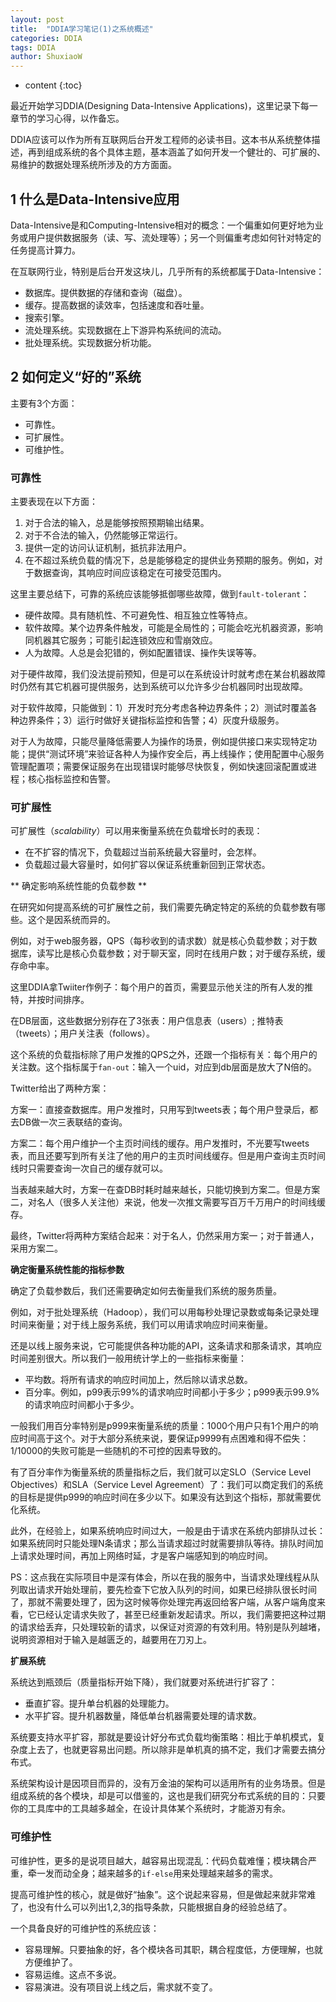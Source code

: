 ```yaml
---
layout: post
title:  "DDIA学习笔记(1)之系统概述"
categories: DDIA
tags: DDIA
author: ShuxiaoW
---
```


* content
{:toc}

最近开始学习DDIA(Designing Data-Intensive Applications)，这里记录下每一章节的学习心得，以作备忘。

DDIA应该可以作为所有互联网后台开发工程师的必读书目。这本书从系统整体描述，再到组成系统的各个具体主题，基本涵盖了如何开发一个健壮的、可扩展的、易维护的数据处理系统所涉及的方方面面。

## 1 什么是Data-Intensive应用

Data-Intensive是和Computing-Intensive相对的概念：一个偏重如何更好地为业务或用户提供数据服务（读、写、流处理等）；另一个则偏重考虑如何针对特定的任务提高计算力。

在互联网行业，特别是后台开发这块儿，几乎所有的系统都属于Data-Intensive：

- 数据库。提供数据的存储和查询（磁盘）。
- 缓存。提高数据的读效率，包括速度和吞吐量。
- 搜索引擎。
- 流处理系统。实现数据在上下游异构系统间的流动。
- 批处理系统。实现数据分析功能。

## 2 如何定义“好的”系统

主要有3个方面：

- 可靠性。
- 可扩展性。
- 可维护性。

### 可靠性

主要表现在以下方面：

1. 对于合法的输入，总是能够按照预期输出结果。
2. 对于不合法的输入，仍然能够正常运行。
3. 提供一定的访问认证机制，抵抗非法用户。
4. 在不超过系统负载的情况下，总是能够稳定的提供业务预期的服务。例如，对于数据查询，其响应时间应该稳定在可接受范围内。

这里主要总结下，可靠的系统应该能够抵御哪些故障，做到`fault-tolerant`：

- 硬件故障。具有随机性、不可避免性、相互独立性等特点。
- 软件故障。某个边界条件触发，可能是全局性的；可能会吃光机器资源，影响同机器其它服务；可能引起连锁效应和雪崩效应。
- 人为故障。人总是会犯错的，例如配置错误、操作失误等等。

对于硬件故障，我们没法提前预知，但是可以在系统设计时就考虑在某台机器故障时仍然有其它机器可提供服务，达到系统可以允许多少台机器同时出现故障。

对于软件故障，只能做到：1）开发时充分考虑各种边界条件；2）测试时覆盖各种边界条件；3）运行时做好关键指标监控和告警；4）灰度升级服务。

对于人为故障，只能尽量降低需要人为操作的场景，例如提供接口来实现特定功能；提供“测试环境”来验证各种人为操作安全后，再上线操作；使用配置中心服务管理配置项；需要保证服务在出现错误时能够尽快恢复，例如快速回滚配置或进程；核心指标监控和告警。

### 可扩展性

可扩展性（*scalability*）可以用来衡量系统在负载增长时的表现：

- 在不扩容的情况下，负载超过当前系统最大容量时，会怎样。
- 负载超过最大容量时，如何扩容以保证系统重新回到正常状态。

** 确定影响系统性能的负载参数 **

在研究如何提高系统的可扩展性之前，我们需要先确定特定的系统的负载参数有哪些。这个是因系统而异的。

例如，对于web服务器，QPS（每秒收到的请求数）就是核心负载参数；对于数据库，读写比是核心负载参数；对于聊天室，同时在线用户数；对于缓存系统，缓存命中率。

这里DDIA拿Twiiter作例子：每个用户的首页，需要显示他关注的所有人发的推特，并按时间排序。

在DB层面，这些数据分别存在了3张表：用户信息表（users）; 推特表（tweets）；用户关注表（follows）。

这个系统的负载指标除了用户发推的QPS之外，还跟一个指标有关：每个用户的关注数。这个指标属于`fan-out`：输入一个uid，对应到db层面是放大了N倍的。

Twitter给出了两种方案：

方案一：直接查数据库。用户发推时，只用写到tweets表；每个用户登录后，都去DB做一次三表联结的查询。

方案二：每个用户维护一个主页时间线的缓存。用户发推时，不光要写tweets表，而且还要写到所有关注了他的用户的主页时间线缓存。但是用户查询主页时间线时只需要查询一次自己的缓存就可以。

当表越来越大时，方案一在查DB时耗时越来越长，只能切换到方案二。但是方案二，对名人（很多人关注他）来说，他发一次推文需要写百万千万用户的时间线缓存。

最终，Twitter将两种方案结合起来：对于名人，仍然采用方案一；对于普通人，采用方案二。

**确定衡量系统性能的指标参数**

确定了负载参数后，我们还需要确定如何去衡量我们系统的服务质量。

例如，对于批处理系统（Hadoop），我们可以用每秒处理记录数或每条记录处理时间来衡量；对于线上服务系统，我们可以用请求响应时间来衡量。

还是以线上服务来说，它可能提供各种功能的API，这条请求和那条请求，其响应时间差别很大。所以我们一般用统计学上的一些指标来衡量：

- 平均数。将所有请求的响应时间加上，然后除以请求总数。
- 百分率。例如，p99表示99%的请求响应时间都小于多少；p999表示99.9%的请求响应时间都小于多少。

一般我们用百分率特别是p999来衡量系统的质量：1000个用户只有1个用户的响应时间高于这个。对于大部分系统来说，要保证p9999有点困难和得不偿失：1/10000的失败可能是一些随机的不可控的因素导致的。

有了百分率作为衡量系统的质量指标之后，我们就可以定SLO（Service Level Objectives）和SLA（Service Level Agreement）了：我们可以商定我们的系统的目标是提供p999的响应时间在多少以下。如果没有达到这个指标，那就需要优化系统。

此外，在经验上，如果系统响应时间过大，一般是由于请求在系统内部排队过长：如果系统同时只能处理N条请求；那么当请求超过时就需要排队等待。排队时间加上请求处理时间，再加上网络时延，才是客户端感知到的响应时间。

PS：这点我在实际项目中是深有体会，所以在我的服务中，当请求处理线程从队列取出请求开始处理前，要先检查下它放入队列的时间，如果已经排队很长时间了，那就不需要处理了，因为这时候等你处理完再返回给客户端，从客户端角度来看，它已经认定请求失败了，甚至已经重新发起请求。所以，我们需要把这种过期的请求给丢弃，只处理较新的请求，以保证对资源的有效利用。特别是队列越堵，说明资源相对于输入是越匮乏的，越要用在刀刃上。

**扩展系统**

系统达到瓶颈后（质量指标开始下降），我们就要对系统进行扩容了：

- 垂直扩容。提升单台机器的处理能力。
- 水平扩容。提升机器数量，降低单台机器需要处理的请求数。

系统要支持水平扩容，那就是要设计好分布式负载均衡策略：相比于单机模式，复杂度上去了，也就更容易出问题。所以除非是单机真的搞不定，我们才需要去搞分布式。

系统架构设计是因项目而异的，没有万金油的架构可以适用所有的业务场景。但是组成系统的各个模块，却是可以借鉴的，这也是我们研究分布式系统的目的：只要你的工具库中的工具越多越全，在设计具体某个系统时，才能游刃有余。

### 可维护性

可维护性，更多的是说项目越大，越容易出现混乱：代码负载难懂；模块耦合严重，牵一发而动全身；越来越多的`if-else`用来处理越来越多的需求。

提高可维护性的核心，就是做好“抽象”。这个说起来容易，但是做起来就非常难了，也没有什么可以列出1,2,3的指导条款，只能根据自身的经验总结了。

一个具备良好的可维护性的系统应该：

- 容易理解。只要抽象的好，各个模块各司其职，耦合程度低，方便理解，也就方便维护了。
- 容易运维。这点不多说。
- 容易演进。没有项目说上线之后，需求就不变了。
